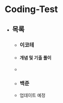 # Coding-Test

* ## 목록 ##
   * ### 이코테 ###
   * #### 개념 및 기출 풀이 ####
   * 
   
   * ### 백준 ###
   * 업데이트 예정
